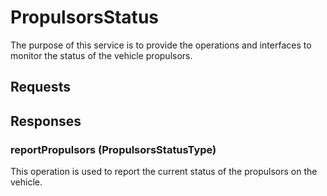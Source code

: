 # PropulsorsStatus
The purpose of this service is to provide the operations and interfaces to monitor the status of the vehicle propulsors.

## Requests

## Responses
### reportPropulsors (PropulsorsStatusType)
This operation is used to report the current status of the propulsors on the vehicle.
